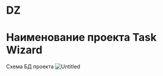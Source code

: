 # DZ
# Наименование проекта Task Wizard
Схема БД проекта
![Untitled](https://github.com/ggkugu6/hi/assets/33491059/9ee86c8e-b7d4-4ee2-b5a9-c434cb869912)
